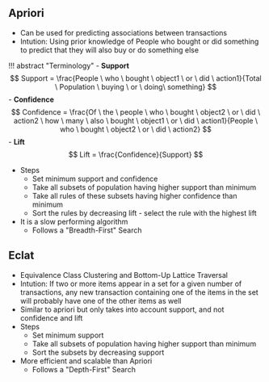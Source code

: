 ## Apriori

- Can be used for predicting associations between transactions
- Intution: Using prior knowledge of People who bought or did something to predict that they will also buy or do something else 

!!! abstract "Terminology"
    - **Support** 
    $$ Support = \frac{People \ who \ bought \ object1 \ or \ did \ action1}{Total \ Population \ buying \ or \ doing\ something} $$
    - **Confidence**
    $$ Confidence = \frac{Of \ the \ people \ who \ bought \ object2 \ or \ did \ action2 \ how \ many \ also \ bought \ object1 \ or \ did \ action1}{People \ who \ bought \ object2 \ or \ did \ action2} $$
    - **Lift**
    $$ Lift = \frac{Confidence}{Support} $$

- Steps
    - Set minimum support and confidence
    - Take all subsets of population having higher support than minimum
    - Take all rules of these subsets having higher confidence than minimum
    - Sort the rules by decreasing lift - select the rule with the highest lift
- It is a slow performing algorithm
    - Follows a "Breadth-First" Search

## Eclat

- Equivalence Class Clustering and Bottom-Up Lattice Traversal 
- Intution: If two or more items appear in a set for a given number of transactions, any new transaction containing one of the items in the set will probably have one of the other items as well
- Similar to apriori but only takes into account support, and not confidence and lift
- Steps
    - Set minimum support
    - Take all subsets of population having higher support than minimum
    - Sort the subsets by decreasing support 
- More efficient and scalable than Apriori
    - Follows a "Depth-First" Search